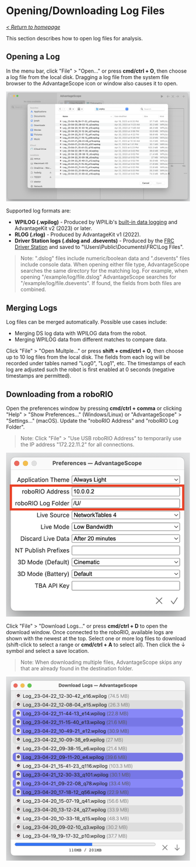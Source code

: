 # Opening/Downloading Log Files

_[< Return to homepage](/docs/INDEX.md)_

This section describes how to open log files for analysis.

## Opening a Log

In the menu bar, click "File" > "Open..." or press **cmd/ctrl + O**, then choose a log file from the local disk. Dragging a log file from the system file browser to the AdvantageScope icon or window also causes it to open.

![Opening a saved log](/docs/resources/open-file/open-file-1.png)

Supported log formats are:

- **WPILOG (.wpilog)** - Produced by WPILib's [built-in data logging](https://docs.wpilib.org/en/stable/docs/software/telemetry/datalog.html) and AdvantageKit v2 (2023) or later.
- **RLOG (.rlog)** - Produced by AdvantageKit v1 (2022).
- **Driver Station logs (.dslog and .dsevents)** - Produced by the [FRC Driver Station](https://docs.wpilib.org/en/stable/docs/software/driverstation/driver-station.html) and saved to "\Users\Public\Documents\FRC\Log Files".

> Note: ".dslog" files include numeric/boolean data and ".dsevents" files include console data. When opening either file type, AdvantageScope searches the same directory for the matching log. For example, when opening "/example/log/file.dslog" AdvantageScope searches for "/example/log/file.dsevents". If found, the fields from both files are combined.

## Merging Logs

Log files can be merged automatically. Possible use cases include:

- Merging DS log data with WPILOG data from the robot.
- Merging WPILOG data from different matches to compare data.

Click "File" > "Open Multple..." or press **shift + cmd/ctrl + O**, then choose up to 10 log files from the local disk. The fields from each log will be recorded under tables named "Log0", "Log1", etc. The timestamps of each log are adjusted such the robot is first enabled at 0 seconds (negative timestamps are permitted).

## Downloading from a roboRIO

Open the preferences window by pressing **cmd/ctrl + comma** or clicking "Help" > "Show Preferences..." (Windows/Linux) or "AdvantageScope" > "Settings..." (macOS). Update the "roboRIO Address" and "roboRIO Log Folder".

> Note: Click "File" > "Use USB roboRIO Address" to temporarily use the IP address "172.22.11.2" for all connections.

![Diagram of roboRIO preferences](/docs/resources/open-file/open-file-2.png)

Click "File" > "Download Logs..." or press **cmd/ctrl + D** to open the download window. Once connected to the roboRIO, available logs are shown with the newest at the top. Select one or more log files to download (shift-click to select a range or **cmd/ctrl + A** to select all). Then click the ↓ symbol and select a save location.

> Note: When downloading multiple files, AdvantageScope skips any that are already found in the destination folder.

![Downloading log files](/docs/resources/open-file/open-file-3.png)
